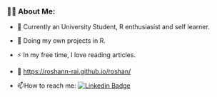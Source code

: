 ### :technologist: About Me:
- :telescope: Currently an University Student, R enthusiasist and self learner.

- :seedling: Doing my own projects in R.

- :zap: In my free time, I love reading articles.

- :link: https://roshann-rai.github.io/roshan/

- :mailbox:How to reach me: [![Linkedin Badge](https://img.shields.io/badge/-Linkedin-blue?style=flat&logo=Linkedin&logoColor=white)](https://www.linkedin.com/in/roshan-rai-935301217/)
